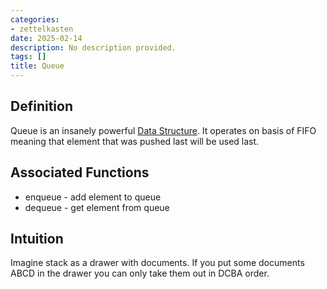 ```yaml
---
categories:
- zettelkasten
date: 2025-02-14
description: No description provided.
tags: []
title: Queue
---
```


## Definition

Queue is an insanely powerful [Data Structure](Data%20Structure). It operates on basis of FIFO meaning that element that was pushed last will be used last.

## Associated Functions

- enqueue - add element to queue
- dequeue - get element from queue

## Intuition

Imagine stack as a drawer with documents. If you put some documents ABCD in the drawer you can only take them out in DCBA order.
